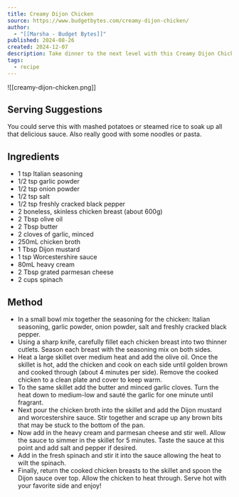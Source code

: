 ```yaml
---
title: Creamy Dijon Chicken
source: https://www.budgetbytes.com/creamy-dijon-chicken/
author:
  - "[[Marsha - Budget Bytes]]"
published: 2024-08-26
created: 2024-12-07
description: Take dinner to the next level with this Creamy Dijon Chicken recipe! Made with an insanely delicious sauce and simple ingredients!
tags:
  - recipe
---
```

![[creamy-dijon-chicken.png]]

## **Serving Suggestions**
You could serve this with mashed potatoes or steamed rice to soak up all that delicious sauce. Also really good with some noodles or pasta. 
## Ingredients

- 1 tsp Italian seasoning 
- 1/2 tsp garlic powder 
- 1/2 tsp onion powder 
- 1/2 tsp salt 
- 1/2 tsp freshly cracked black pepper 
- 2 boneless, skinless chicken breast (about 600g) 
- 2 Tbsp olive oil 
- 2 Tbsp butter 
- 2 cloves of garlic, minced 
- 250mL chicken broth 
- 1 Tbsp Dijon mustard 
- 1 tsp Worcestershire sauce 
- 80mL heavy cream 
- 2 Tbsp grated parmesan cheese 
- 2 cups​ spinach 

## Method

- In a small bowl mix together the seasoning for the chicken: Italian seasoning, garlic powder, onion powder, salt and freshly cracked black pepper.
- Using a sharp knife, carefully fillet each chicken breast into two thinner cutlets. Season each breast with the seasoning mix on both sides.
- Heat a large skillet over medium heat and add the olive oil. Once the skillet is hot, add the chicken and cook on each side until golden brown and cooked through (about 4 minutes per side). Remove the cooked chicken to a clean plate and cover to keep warm.
- To the same skillet add the butter and minced garlic cloves. Turn the heat down to medium-low and sauté the garlic for one minute until fragrant.
- Next pour the chicken broth into the skillet and add the Dijon mustard and worcestershire sauce. Stir together and scrape up any brown bits that may be stuck to the bottom of the pan.
- Now add in the heavy cream and parmesan cheese and stir well. Allow the sauce to simmer in the skillet for 5 minutes. Taste the sauce at this point and add salt and pepper if desired.
- Add in the fresh spinach and stir it into the sauce allowing the heat to wilt the spinach.
- Finally, return the cooked chicken breasts to the skillet and spoon the Dijon sauce over top. Allow the chicken to heat through. Serve hot with your favorite side and enjoy!
